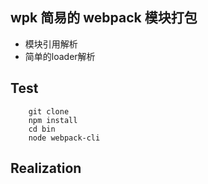 ## wpk 简易的 webpack 模块打包 

 - 模块引用解析
 - 简单的loader解析 

## Test 

```
	git clone 
	npm install
	cd bin 
	node webpack-cli
``` 

## Realization
